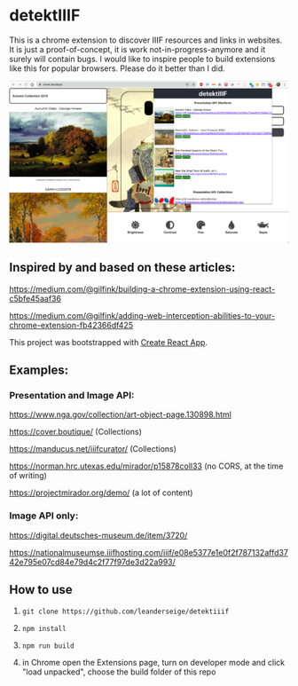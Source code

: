 # detektIIIF

This is a chrome extension to discover IIIF resources and links in websites. It is just a proof-of-concept, it is work not-in-progress-anymore and it surely will contain bugs. I would like to inspire people to build extensions like this for popular browsers. Please do it better than I did.

![Screenshot](detektiiif.png)

## Inspired by and based on these articles:

https://medium.com/@gilfink/building-a-chrome-extension-using-react-c5bfe45aaf36

https://medium.com/@gilfink/adding-web-interception-abilities-to-your-chrome-extension-fb42366df425

This project was bootstrapped with [Create React App](https://github.com/facebook/create-react-app).


## Examples:

### Presentation and Image API:

https://www.nga.gov/collection/art-object-page.130898.html

https://cover.boutique/ (Collections)

https://manducus.net/iiifcurator/ (Collections)

https://norman.hrc.utexas.edu/mirador/p15878coll33 (no CORS, at the time of writing)

https://projectmirador.org/demo/ (a lot of content)

### Image API only:

https://digital.deutsches-museum.de/item/3720/

https://nationalmuseumse.iiifhosting.com/iiif/e08e5377e1e0f2f787132affd3742e795e07cd84e79d4c2f77f97de3d22a993/

## How to use

1. ```git clone https://github.com/leanderseige/detektiiif```

2. ```npm install```

3. ```npm run build```

4. in Chrome open the Extensions page, turn on developer mode and click "load unpacked", choose the build folder of this repo
